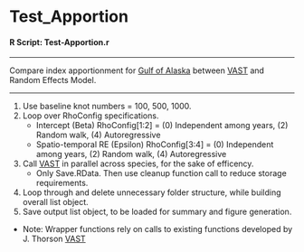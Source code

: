 # Test_Apportion
#### R Script: Test-Apportion.r

***
Compare index apportionment for [Gulf of Alaska](http://dev-afsc.nmfs.local/RACE/groundfish/goa.htm) between [VAST](https://github.com/James-Thorson/VAST) and Random Effects Model.
***

1.  Use baseline knot numbers = 100, 500, 1000. 
1.  Loop over RhoConfig specifications.
    + Intercept (Beta) RhoConfig[1:2] = (0) Independent among years, (2) Random walk, (4) Autoregressive
    + Spatio-temporal RE (Epsilon) RhoConfig[3:4] = (0) Independent among years, (2) Random walk, (4) Autoregressive
3.  Call [VAST](https://github.com/James-Thorson/VAST) in parallel across species, for the sake of efficency.
    + Only Save.RData. Then use cleanup function call to reduce storage requirements.
4.  Loop through and delete unnecessary folder structure, while building overall list object.
5.  Save output list object, to be loaded for summary and figure generation.


*	Note: Wrapper functions rely on calls to existing functions developed by J. Thorson [VAST](https://github.com/James-Thorson/VAST)



